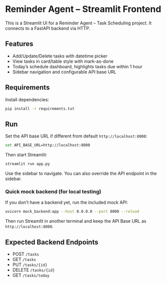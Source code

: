# Reminder Agent – Streamlit Frontend

This is a Streamlit UI for a Reminder Agent – Task Scheduling project. It connects to a FastAPI backend via HTTP.

## Features

- Add/Update/Delete tasks with datetime picker
- View tasks in card/table style with mark-as-done
- Today’s schedule dashboard, highlights tasks due within 1 hour
- Sidebar navigation and configurable API base URL

## Requirements

Install dependencies:

```bash
pip install -r requirements.txt
```

## Run

Set the API base URL if different from default `http://localhost:8000`:

```bash
set API_BASE_URL=http://localhost:8000
```

Then start Streamlit:

```bash
streamlit run app.py
```

Use the sidebar to navigate. You can also override the API endpoint in the sidebar.

### Quick mock backend (for local testing)

If you don't have a backend yet, run the included mock API:

```bash
uvicorn mock_backend:app --host 0.0.0.0 --port 8000 --reload
```

Then run Streamlit in another terminal and keep the API Base URL as `http://localhost:8000`.

## Expected Backend Endpoints

- POST `/tasks`
- GET `/tasks`
- PUT `/tasks/{id}`
- DELETE `/tasks/{id}`
- GET `/tasks/today`


